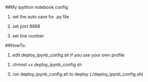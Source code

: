 ##My ipython notebook config

1. set the auto save for .py file

2. set port 8888

3. set line number

##HowTo:

1. edit deploy_ipynb_config.sh if you use your own profile

2. chmod +x deploy_ipynb_config.sh

3. run deploy_ipynb_config.sh to deploy (./deploy_ipynb_config.sh) 


